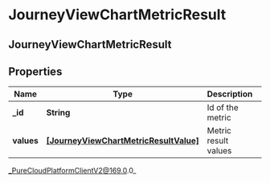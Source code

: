 # JourneyViewChartMetricResult

## JourneyViewChartMetricResult

## Properties

|Name | Type | Description | Notes|
|------------ | ------------- | ------------- | -------------|
| **_id** | **String** | Id of the metric | [optional] |
| **values** | [**[JourneyViewChartMetricResultValue]**]([JourneyViewChartMetricResultValue]) | Metric result values | [optional] |



_PureCloudPlatformClientV2@169.0.0_
